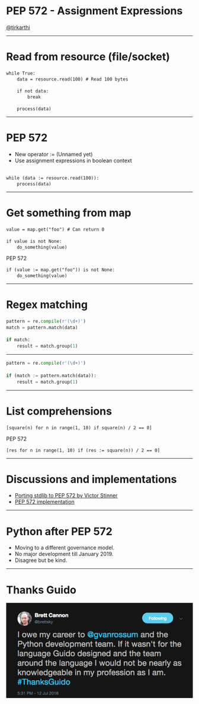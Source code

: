 # PEP 572 - Assignment Expressions

[@tirkarthi](https://github.com/tirkarthi)

---

# Read from resource (file/socket)


```
while True:
    data = resource.read(100) # Read 100 bytes
    
    if not data:
        break
     
    process(data)

``` 
---

# PEP 572

* New operator :=  (Unnamed yet)
* Use assignment expressions in boolean context

```

while (data := resource.read(100)):
    process(data)

```

---

# Get something from map


```
value = map.get("foo") # Can return 0

if value is not None:
    do_something(value)
```

PEP 572

```
if (value := map.get("foo")) is not None:
    do_something(value)
```

---

# Regex matching

```python
pattern = re.compile(r'(\d+)')
match = pattern.match(data)

if match:
    result = match.group(1)
```

---

```python
pattern = re.compile(r'(\d+)')

if (match := pattern.match(data)):
    result = match.group(1)
```
---

# List comprehensions


```
[square(n) for n in range(1, 10) if square(n) / 2 == 0]
```

PEP 572

```
[res for n in range(1, 10) if (res := square(n)) / 2 == 0]
```
---

# Discussions and implementations

* [Porting stdlib to PEP 572 by Victor Stinner](https://github.com/python/cpython/pull/8122)
* [PEP 572 implementation](https://github.com/gvanrossum/cpython/tree/pep572)

---

# Python after PEP 572

* Moving to a different governance model.
* No major development till January 2019.
* Disagree but be kind.

---

# Thanks Guido


![Thanks Guido](../images/thanks_guido.png)

